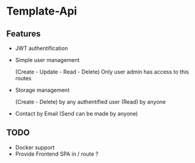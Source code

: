# Template-Api

## Features

 - JWT authentification

 - Simple user management

   (Create - Update - Read - Delete) Only user admin has access to this routes
   
 - Storage management 

   (Create - Delete) by any authentified user
   (Read) by anyone
   
 - Contact by Email
   (Send can be made by anyone)

## TODO
 - Docker support
 - Provide Frontend SPA in / route ?
